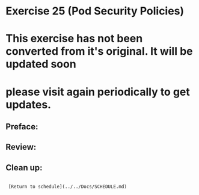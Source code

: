 # Exercise 25 (Pod Security Policies)

# This exercise has not been converted from it's original. It will be updated soon
# please visit again periodically to get updates.

## Preface:


## Review:



## Clean up:

```

 [Return to schedule](../../Docs/SCHEDULE.md)
